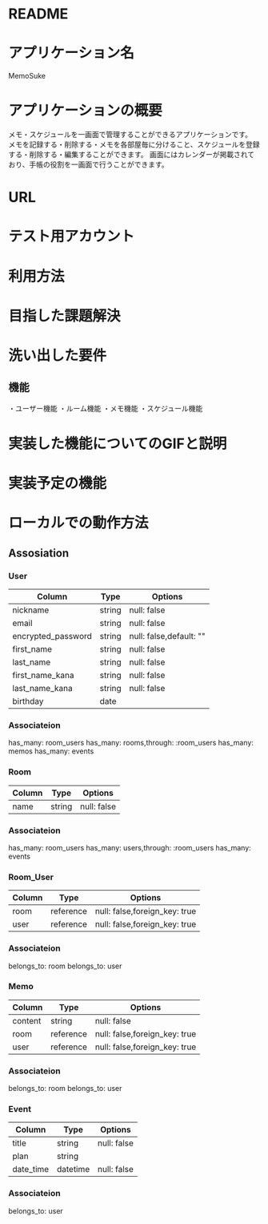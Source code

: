 # README
# アプリケーション名
 MemoSuke

# アプリケーションの概要　
 メモ・スケジュールを一画面で管理することができるアプリケーションです。
 メモを記録する・削除する・メモを各部屋毎に分けること、スケジュールを登録する・削除する・編集することができます。
 画面にはカレンダーが掲載されており、手帳の役割を一画面で行うことができます。

# URL

# テスト用アカウント

# 利用方法

# 目指した課題解決

# 洗い出した要件
## 機能
・ユーザー機能
・ルーム機能
・メモ機能
・スケジュール機能

# 実装した機能についてのGIFと説明

# 実装予定の機能

# ローカルでの動作方法



## Assosiation

### User
|        Column        |   Type  |         Options                      |
| -------------------- | ------- | ------------------------------------ |
| nickname             | string  | null: false                          |
| email                | string  | null: false                          |
| encrypted_password   | string  | null: false,default: ""              |
| first_name           | string  | null: false                          |
| last_name            | string  | null: false                          |
| first_name_kana      | string  | null: false                          |
| last_name_kana       | string  | null: false                          |
| birthday             | date    |                                      |

### Associateion
has_many: room_users
has_many: rooms,through: :room_users
has_many: memos
has_many: events


### Room
|     Column      |    Type   |            Options           |
| --------------- | --------- | ---------------------------- |
| name            | string    | null: false                  |

### Associateion
has_many: room_users
has_many: users,through: :room_users
has_many: events


### Room_User
| Column |   Type    |            Options            |
| ------ | --------- | ----------------------------- |
| room   | reference | null: false,foreign_key: true |
| user   | reference | null: false,foreign_key: true |

### Associateion
belongs_to: room
belongs_to: user


### Memo
|     Column      |    Type   |            Options            |
| --------------- | --------- | ----------------------------- |
| content         | string    | null: false                   |
| room            | reference | null: false,foreign_key: true |
| user            | reference | null: false,foreign_key: true |

### Associateion
belongs_to: room
belongs_to: user


### Event
|     Column      |   Type    |      Options      |
| --------------- | --------- | ----------------- |
| title           | string    | null: false       |
| plan            | string    |                   |
| date_time       | datetime  | null: false       |

### Associateion
belongs_to: user